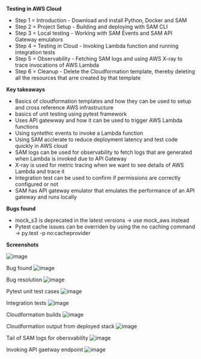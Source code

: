 **Testing in AWS Cloud**
- Step 1 = Introduction - Download and install Python, Docker and SAM
- Step 2 = Project Setup - Building and deploying with SAM CLI
- Step 3 = Local testing - Working with SAM Events and SAM API Gateway emulators
- Step 4 = Testing in Cloud - Invoking Lambda function and running integration tests
- Step 5 = Observability - Fetching SAM logs and using AWS X-ray to trace invocations of AWS Lambda
- Step 6 = Cleanup - Delete the Cloudformation template, thereby deleting all the resources that arre created by that template

**Key takeaways**
- Basics of cloudformation templates and how they can be used to setup and cross reference AWS infrastructure
- basics of unit testing using pytest framework
- Uses API gatewway and how it can be used to trigger AWS Lambda functions
- Using syntethic events to invoke a Lambda function
- Using SAM acclerate to reduce deployment latency and test code quickly in AWS cloud
- SAM logs can be used for observability to fetch logs that are generated when Lambda is invoked due to API Gateway
- X-ray is used for metric tracing when we want to see details of AWS Lambda and trace it
- Integration test can be used to confirm if permissions are correctly configured or not
- SAM has API gateway emulator that emulates the performance of an API gateway and runs locally

**Bugs found**
- mock_s3 is deprecated in the latest versions -> use mock_aws instead
- Pytest cache issues can be overriden by using the no caching command -> py.test -p no:cacheprovider

**Screenshots**

![image](https://github.com/farhanahraf03/CS218_assignment2/assets/42094234/f272ccaa-d9b7-4a2a-bf62-c487f08b1e9c)

Bug found
![image](https://github.com/farhanahraf03/CS218_assignment2/assets/42094234/33440da4-fc66-4d81-a5b2-9950928cbce5)

Bug resolution
![image](https://github.com/farhanahraf03/CS218_assignment2/assets/42094234/a5266721-da6e-47ab-b402-d99ece54aace)

Pytest unit test cases
![image](https://github.com/farhanahraf03/CS218_assignment2/assets/42094234/95ffe90d-6816-4a0f-979e-f5c97904a610)

Integration tests
![image](https://github.com/farhanahraf03/CS218_assignment2/assets/42094234/ce30815b-817b-4880-9014-0250b1634e34)

Cloudformation builds
![image](https://github.com/farhanahraf03/CS218_assignment2/assets/42094234/d775ebb2-e6a9-42ee-9801-f4a14a918b9c)

Cloudformation output from deployed stack
![image](https://github.com/farhanahraf03/CS218_assignment2/assets/42094234/6c67cb54-54f6-431c-a058-fe579959ca41)

Tail of SAM logs for obersvability
![image](https://github.com/farhanahraf03/CS218_assignment2/assets/42094234/d43f4762-981d-4a09-a516-970f454dff9a)

Invoking API gaetway endpoint
![image](https://github.com/farhanahraf03/CS218_assignment2/assets/42094234/ef3f3bca-74e9-43f3-9068-8bb9d079c2bc)


